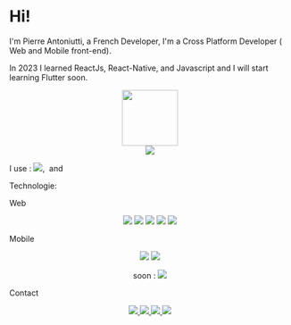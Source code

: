 # Hi!

I'm Pierre Antoniutti, a French Developer, I'm a Cross Platform Developer ( Web and Mobile front-end).

In 2023 I learned ReactJs, React-Native, and Javascript and I will start learning Flutter soon.

<div id="header" align="center">
  <img src="https://media.giphy.com/media/M9gbBd9nbDrOTu1Mqx/giphy.gif" width="100"/>
</div>
  <div id="portfolio" align="center">
    <a href="https://pierre-antoniutti.fr">
      <img src="https://img.shields.io/badge/Portfolio-%23000000.svg?style=for-the-badge&logo=firefox&logoColor=#FF7139" />
    </a>
  </div>

  I use : <img src="https://img.shields.io/badge/Visual%20Studio%20Code-0078d7.svg?style=for-the-badge&logo=visual-studio-code&logoColor=white"/>, <img src=""/> and <img src="" />



Technologie:

Web
<div id="web-techno" align="center">
  <img src="https://img.shields.io/badge/html5-%23E34F26.svg?style=for-the-badge&logo=html5&logoColor=white" />

  <img src="https://img.shields.io/badge/css3-%231572B6.svg?style=for-the-badge&logo=css3&logoColor=white" />

  <img src="https://img.shields.io/badge/javascript-%23323330.svg?style=for-the-badge&logo=javascript&logoColor=%23F7DF1E" />

  <img src="https://img.shields.io/badge/yaml-%23ffffff.svg?style=for-the-badge&logo=yaml&logoColor=151515" />

  <img src="https://img.shields.io/badge/-Swagger-%23Clojure?style=for-the-badge&logo=swagger&logoColor=white)" />
</div>

Mobile 

<div id="mobile-techno" align="center">
  <img src="https://img.shields.io/badge/react_native-%2320232a.svg?style=for-the-badge&logo=react&logoColor=%2361DAFB" />

  <img src="https://img.shields.io/badge/expo-1C1E24?style=for-the-badge&logo=expo&logoColor=#D04A37" />

  soon : <img src="https://img.shields.io/badge/Flutter-%2302569B.svg?style=for-the-badge&logo=Flutter&logoColor=white" />

</div>


Contact 

<div id="contact" align="center">

<a href="mailto:pierre.antoniutti@gmail.com">
  <img src="https://img.shields.io/badge/Gmail-D14836?style=for-the-badge&logo=gmail&logoColor=white)" />
</a>
  
  <a href="https://www.linkedin.com/in/pierre-antoniutti-a05b15111/">
    <img src="https://img.shields.io/badge/linkedin-%230077B5.svg?style=for-the-badge&logo=linkedin&logoColor=white"/>
  </a>
  <a href="https://www.upwork.com/freelancers/~0111f8211759dc6ba3">
    <img src="https://img.shields.io/badge/UpWork-6FDA44?style=for-the-badge&logo=Upwork&logoColor=white"/>
  </a>
  <a>
    <img src="https://img.shields.io/badge/Threads-000000?style=for-the-badge&logo=Threads&logoColor=white" />
  </a>
</div>



